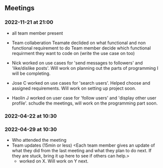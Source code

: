 
## Meetings


### 2022-11-21 at 21:00
- all team member present 
- Team collaberation 
Teamate declided on what functional and non functional requirement to do
Team member decide which functional requirment they want to code on (write the use case on too) 

- Nick worked on use cases for 'send messages to followers' and 'like/dislike posts'. Will work on planning out the parts of programming I will be completing.
- Jose C worked on use cases for 'search users'. Helped choose and assigned requirements. Will work on setting up project soon.
- Haolin J worked on user case for 'follow users' and 'display other user profile'. schudle the meetings, will work on the programming part soon.  

### 2022-04-22 at 10:30
<meeting template would go here>
<only fill in template once you had the meeting>

### 2022-04-29 at 10:30
- Who attended the meeting
- Team updates (15min or less)
  <Each team member gives an update of what they did from the last meeting and what they plan to do next. If they are stuck, bring it up here to see if others can help.>
  - <name> worked on X. Will work on Y next. 
